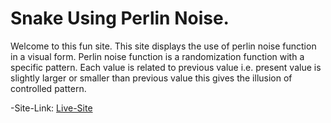 # Snake Using Perlin Noise.

Welcome to this fun site. This site displays the use of perlin noise function in a visual form. Perlin noise function is a randomization function with a specific pattern. Each value is related to previous value i.e. present value is slightly larger or smaller than previous value this gives the illusion of controlled pattern.

-Site-Link: [Live-Site](https://www.example.com)
